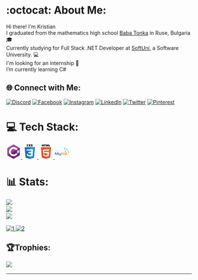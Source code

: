 # :octocat: About Me:
 Hi there! I'm Kristian<br>
I graduated from the mathematics high school <a href = "http://www.mg-babatonka.bg/">Baba Tonka<a> in Ruse, Bulgaria :mortar_board: <br>Currently studying for Full Stack .NET Developer at <a href = "https://softuni.bg/">SoftUni<a>, a Software University. :computer: <br> I'm looking for an internship 🤝<br> I’m currently learning C#


## 🌐 Connect with Me:
[![Discord](https://img.shields.io/badge/Discord-%237289DA.svg?logo=discord&logoColor=white)](htttps://discord.gg/PhoenixMaster#2707) [![Facebook](https://img.shields.io/badge/Facebook-%231877F2.svg?logo=Facebook&logoColor=white)](https://www.facebook.com/profile.php?id=100010223133661) [![Instagram](https://img.shields.io/badge/Instagram-%23E4405F.svg?logo=Instagram&logoColor=white)](https://instagram.com/_.kristian.32) [![LinkedIn](https://img.shields.io/badge/LinkedIn-%230077B5.svg?logo=linkedin&logoColor=white)](https://www.linkedin.com/in/kristian-popov-3999a121b/) 
[![Twitter](https://img.shields.io/badge/Twitter-%231DA1F2.svg?logo=Twitter&logoColor=white)](https://twitter.com/@KristianPopov19) 
[![Pinterest](https://img.shields.io/badge/Pinterest-%23E60023.svg?logo=Pinterest&logoColor=white)](https://www.pinterest.com/PhoenixMaster123)


# 💻 Tech Stack:
<p align="left"> <a href="https://www.w3schools.com/cs/" target="_blank" rel="noreferrer"> <img src="https://raw.githubusercontent.com/devicons/devicon/master/icons/csharp/csharp-original.svg" alt="csharp" width="40" height="40"/> </a> <a href="https://www.w3schools.com/css/" target="_blank" rel="noreferrer"> <img src="https://raw.githubusercontent.com/devicons/devicon/master/icons/css3/css3-original-wordmark.svg" alt="css3" width="40" height="40"/> </a> <a href="https://www.w3.org/html/" target="_blank" rel="noreferrer"> <img src="https://raw.githubusercontent.com/devicons/devicon/master/icons/html5/html5-original-wordmark.svg" alt="html5" width="40" height="40"/> </a> <a href="https://www.mysql.com/" target="_blank" rel="noreferrer"> <img src="https://raw.githubusercontent.com/devicons/devicon/master/icons/mysql/mysql-original-wordmark.svg" alt="mysql" width="40" height="40"/> </a>

# 📊 Stats:
![](https://github-readme-stats.vercel.app/api?username=PhoenixMaster123&theme=tokyonight&hide_border=false&include_all_commits=false&count_private=false)<br/>
![](https://github-readme-streak-stats.herokuapp.com/?user=PhoenixMaster123&theme=tokyonight&hide_border=false)<br/>
![](https://github-readme-stats.vercel.app/api/top-langs/?username=PhoenixMaster123&theme=tokyonight&hide_border=false&include_all_commits=false&count_private=false&layout=compact)
 
 <div class='cert'>
<a href='[https://www.hackerrank.com/certificates/cfa2ab8f318f](https://softuni.bg/users/profile/certificates?username=PhoenixMaster123)'>
    <img src="[Programming Basics - September 2021 - Certificate.pdf](https://github.com/PhoenixMaster123/PhoenixMaster123/files/10907234/Programming.Basics.-.September.2021.-.Certificate.pdf)
" alt="1" style="width: 260px;">
</a>
    <a href='https://www.hackerrank.com/certificates/f3a02f1473a8'>
    <img src="img/c2.png" alt="2" style="width: 260px; ">
</a>
</div>

## 🏆Trophies:
![](https://github-profile-trophy.vercel.app/?username=PhoenixMaster123&theme=radical&no-frame=false&no-bg=true&margin-w=4)

---
<!-- [![](https://visitcount.itsvg.in/api?id=PhoenixMaster123&label=Views&color=11&icon=5&pretty=true)](https://visitcount.itsvg.in) -->

